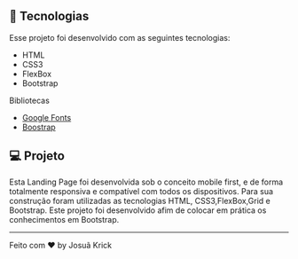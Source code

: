 ## 🚀 Tecnologias

Esse projeto foi desenvolvido com as seguintes tecnologias:

- HTML
- CSS3
- FlexBox
- Bootstrap

Bibliotecas

- [Google Fonts](https://fonts.google.com/)
- [Boostrap](https://getbootstrap.com/)


## 💻 Projeto

Esta Landing Page foi desenvolvida sob o conceito mobile first, e de forma totalmente responsiva e compatível com todos os dispositivos. Para sua construção foram utilizadas as tecnologias HTML, CSS3,FlexBox,Grid e Bootstrap. Este projeto foi desenvolvido afim de colocar em prática os conhecimentos em Bootstrap.



---

Feito com ♥ by Josuã Krick
